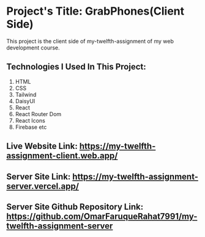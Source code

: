 # Project's Title: GrabPhones(Client Side)

This project is the client side of my-twelfth-assignment of my web development course.



## Technologies I Used In This Project:
1. HTML
2. CSS
3. Tailwind
4. DaisyUI
5. React
6. React Router Dom
7. React Icons
8. Firebase etc

## Live Website Link: https://my-twelfth-assignment-client.web.app/
## Server Site Link: https://my-twelfth-assignment-server.vercel.app/
## Server Site Github Repository Link: https://github.com/OmarFaruqueRahat7991/my-twelfth-assignment-server


  

